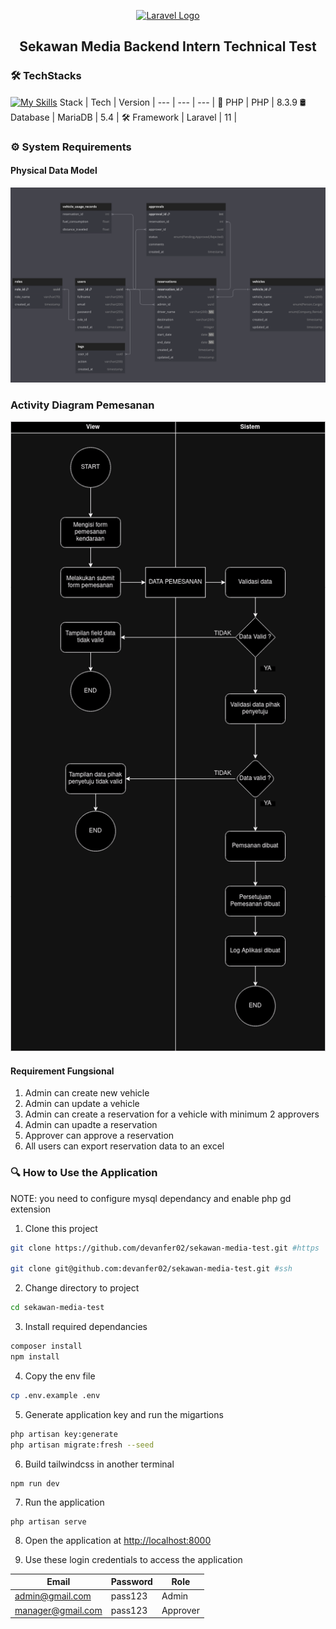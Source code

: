 <p align="center"><a href="https://laravel.com" target="_blank"><img src="https://raw.githubusercontent.com/laravel/art/master/logo-lockup/5%20SVG/2%20CMYK/1%20Full%20Color/laravel-logolockup-cmyk-red.svg" width="400" alt="Laravel Logo"></a></p>

<h2 align="center">Sekawan Media Backend Intern Technical Test</h2>


### 🛠️ TechStacks

[![My Skills](https://skillicons.dev/icons?i=php,mysql,laravel,tailwindcss,bootstrap)](https://skillicons.dev)
Stack | Tech | Version | 
--- | --- | --- |
🐘 PHP | PHP | 8.3.9
🛢  Database | MariaDB | 5.4 | 
🛠️ Framework | Laravel | 11 |

### ⚙️ System Requirements

#### Physical Data Model
![img](./docs/db/Screenshot%20from%202024-07-18%2020-35-47.png)

### Activity Diagram Pemesanan
![img](./docs/app/sekawan-activity.drawio.png)

#### Requirement Fungsional


1. Admin can create new vehicle
2. Admin can update a vehicle
3. Admin can create a reservation for a vehicle with minimum 2 approvers
4. Admin can upadte a reservation
5. Approver can approve a reservation
6. All users can export reservation data to an excel 


### 🔍 How to Use the Application

NOTE: you need to configure mysql dependancy and enable php gd extension

1. Clone this project
```zsh
git clone https://github.com/devanfer02/sekawan-media-test.git #https

git clone git@github.com:devanfer02/sekawan-media-test.git #ssh
```

2. Change directory to project
```zsh 
cd sekawan-media-test
```

3. Install required dependancies
```zsh
composer install
npm install
```

4. Copy the env file
```zsh
cp .env.example .env
```

5. Generate application key and run the migartions
```zsh
php artisan key:generate
php artisan migrate:fresh --seed
```

6. Build tailwindcss in another terminal
```
npm run dev
```

7. Run the application
```
php artisan serve
```

8. Open the application at [http://localhost:8000](http://localhost:8000)

9. Use these login credentials to access the application

Email | Password | Role | 
--- | --- | --- |
admin@gmail.com | pass123 | Admin |
manager@gmail.com | pass123 | Approver | 

